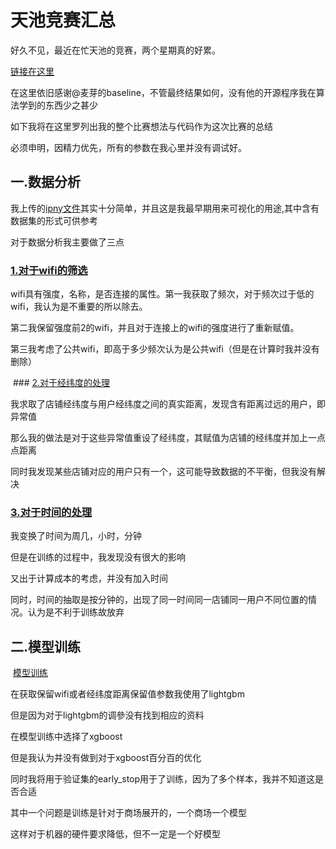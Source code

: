# 天池竞赛汇总

好久不见，最近在忙天池的竞赛，两个星期真的好累。

[链接在这里](https://tianchi.aliyun.com/competition/introduction.htm?spm=5176.100150.711.3.2def20dfm5UTlH&raceId=231620)

在这里依旧感谢@麦芽的baseline，不管最终结果如何，没有他的开源程序我在算法学到的东西少之甚少

如下我将在这里罗列出我的整个比赛想法与代码作为这次比赛的总结

必须申明，因精力优先，所有的参数在我心里并没有调试好。

## 一.数据分析

我上传的[ipny文件](https://github.com/igo312/ShopLocationFind/blob/master/customer_data_analyse.ipynb)其实十分简单，并且这是我最早期用来可视化的用途,其中含有数据集的形式可供参考

对于数据分析我主要做了三点

  ### [1.对于wifi的筛选](https://github.com/igo312/ShopLocationFind/tree/master/wifi_process)

  wifi具有强度，名称，是否连接的属性。第一我获取了频次，对于频次过于低的wifi，我认为是不重要的所以除去。

  第二我保留强度前2的wifi，并且对于连接上的wifi的强度进行了重新赋值。

  第三我考虑了公共wifi，即高于多少频次认为是公共wifi（但是在计算时我并没有删除）


  ### [2.对于经纬度的处理](https://github.com/igo312/ShopLocationFind/tree/master/location_process)

  我求取了店铺经纬度与用户经纬度之间的真实距离，发现含有距离过远的用户，即异常值

  那么我的做法是对于这些异常值重设了经纬度，其赋值为店铺的经纬度并加上一点点距离

  同时我发现某些店铺对应的用户只有一个，这可能导致数据的不平衡，但我没有解决
  

  ### [3.对于时间的处理](https://github.com/igo312/ShopLocationFind/tree/master/time_process)

  我变换了时间为周几，小时，分钟

  但是在训练的过程中，我发现没有很大的影响

  又出于计算成本的考虑，并没有加入时间

  同时，时间的抽取是按分钟的，出现了同一时间同一店铺同一用户不同位置的情况。认为是不利于训练故放弃


## 二.模型训练
  
  [模型训练](https://github.com/igo312/ShopLocationFind/tree/master/model)

  在获取保留wifi或者经纬度距离保留值参数我使用了lightgbm

  但是因为对于lightgbm的调參没有找到相应的资料

  在模型训练中选择了xgboost

  但是我认为并没有做到对于xgboost百分百的优化

  同时我将用于验证集的early_stop用于了训练，因为了多个样本，我并不知道这是否合适

  其中一个问题是训练是针对于商场展开的，一个商场一个模型

  这样对于机器的硬件要求降低，但不一定是一个好模型


